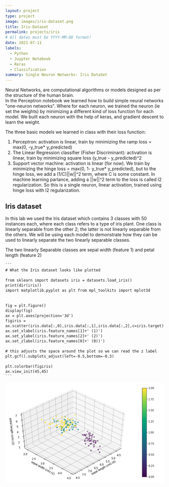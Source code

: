 ```yaml
---
layout: project
type: project
image: images/iris-dataset.png
title: Iris-Dataset
permalink: projects/iris
# All dates must be YYYY-MM-DD format!
date: 2021-07-11
labels:
  - Python
  - Juypter Notebook
  - Keras
  - Classification
summary: Single Neuron Networks: Iris DataSet
---
```



Neural Networks, are computational algorithms or models designed as per the structure of the human brain.  
In the Perceptron notebook we learned how to build simple neural networks "one-neuron networks". Where for each neuron, we trained the neuron (ie set the weights) by minimizing a different kind of loss function for each model. We built each neuron with the help of keras, and gradient descent to learn the weight.

The three basic models we learned in class with their loss function:

 1. Perceptron: activation is linear, train by minimizing the ramp loss = max(0, -y_true* y_predicted)  
2. The Linear Regression classifier (Fisher Discriminant): activation is linear, train by minimizing square loss (y_true - y_predicted)^2  
3. Support vector machine: activation is linear (for now). We train by minimizing the hinge loss = max(0, 1- y_true* y_predicted), but to the hinge loss, we add a (1/C)||w||^2 term, where C is some constant. In machine learning parlance, adding a ||w||^2 term to the loss is called l2 regularization. So this is a single neuron, linear activation, trained using hinge loss with l2 regularization.

## Iris dataset

In this lab we used the Iris dataset which contains 3 classes with 50 instances each, where each class refers to a type of iris plant. One class is linearly separable from the other 2; the latter is not linearly separable from the others. We will be using each model to demonstrate how they can be used to linearly separate the two linearly separable classes.

The two linearly Separable classes are sepal width (feature 1) and petal length (feature 2)

    ```
    # What the Iris dataset looks like plotted 
    
    from sklearn import datasets iris = datasets.load_iris() print(dir(iris))
    import matplotlib.pyplot as plt from mpl_toolkits import mplot3d
    

    fig = plt.figure()  
    display(fig)  
    ax = plt.axes(projection='3d')  
    figiris = ax.scatter(iris.data[:,0],iris.data[:,1],iris.data[:,2],c=iris.target) 
    ax.set_xlabel(iris.feature_names[1]+' (1)') 
    ax.set_ylabel(iris.feature_names[2]+' (2)') 
    ax.set_zlabel(iris.feature_names[0]+' (0))')

    # this adjusts the space around the plot so we can read the z label 
    plt.gcf().subplots_adjust(left=-0.5,bottom=-0.3)

    plt.colorbar(figiris) 
    ax.view_init(45,45)
    ```
    
  <img class="ui medium right floated rounded image" src="../images/Iris1.png">
